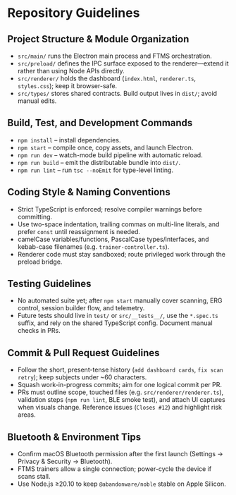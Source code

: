 # Repository Guidelines

## Project Structure & Module Organization
- `src/main/` runs the Electron main process and FTMS orchestration.
- `src/preload/` defines the IPC surface exposed to the renderer—extend it rather than using Node APIs directly.
- `src/renderer/` holds the dashboard (`index.html`, `renderer.ts`, `styles.css`); keep it browser-safe.
- `src/types/` stores shared contracts. Build output lives in `dist/`; avoid manual edits.

## Build, Test, and Development Commands
- `npm install` – install dependencies.
- `npm start` – compile once, copy assets, and launch Electron.
- `npm run dev` – watch-mode build pipeline with automatic reload.
- `npm run build` – emit the distributable bundle into `dist/`.
- `npm run lint` – run `tsc --noEmit` for type-level linting.

## Coding Style & Naming Conventions
- Strict TypeScript is enforced; resolve compiler warnings before committing.
- Use two-space indentation, trailing commas on multi-line literals, and prefer `const` until reassignment is needed.
- camelCase variables/functions, PascalCase types/interfaces, and kebab-case filenames (e.g. `trainer-controller.ts`).
- Renderer code must stay sandboxed; route privileged work through the preload bridge.

## Testing Guidelines
- No automated suite yet; after `npm start` manually cover scanning, ERG control, session builder flow, and telemetry.
- Future tests should live in `test/` or `src/__tests__/`, use the `*.spec.ts` suffix, and rely on the shared TypeScript config. Document manual checks in PRs.

## Commit & Pull Request Guidelines
- Follow the short, present-tense history (`add dashboard cards`, `fix scan retry`); keep subjects under ~60 characters.
- Squash work-in-progress commits; aim for one logical commit per PR.
- PRs must outline scope, touched files (e.g. `src/renderer/renderer.ts`), validation steps (`npm run lint`, BLE smoke test), and attach UI captures when visuals change. Reference issues (`Closes #12`) and highlight risk areas.

## Bluetooth & Environment Tips
- Confirm macOS Bluetooth permission after the first launch (Settings → Privacy & Security → Bluetooth).
- FTMS trainers allow a single connection; power-cycle the device if scans stall.
- Use Node.js ≥20.10 to keep `@abandonware/noble` stable on Apple Silicon.
